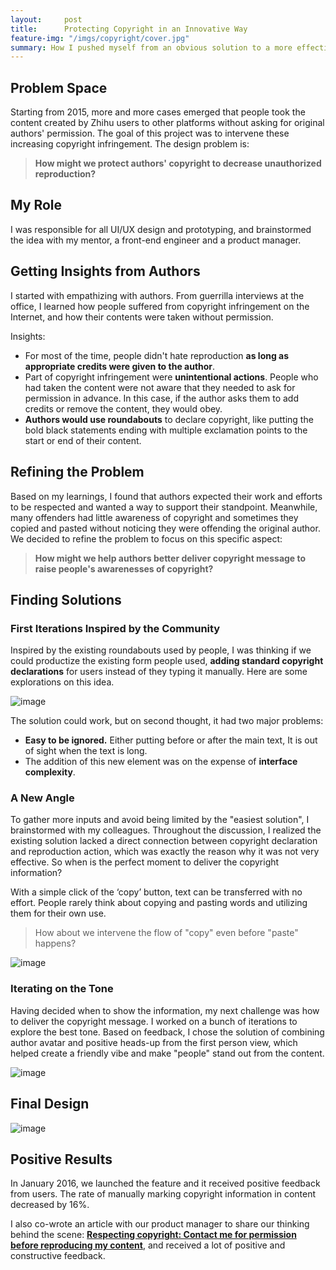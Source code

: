 ```yaml
---
layout:     post
title:      Protecting Copyright in an Innovative Way
feature-img: "/imgs/copyright/cover.jpg"
summary: How I pushed myself from an obvious solution to a more effective one
---
```

## Problem Space
Starting from 2015, more and more cases emerged that people took the content created by Zhihu users to other platforms without asking for original authors' permission. The goal of this project was to intervene these increasing copyright infringement. The design problem is:
> **How might we protect authors' copyright to decrease unauthorized reproduction?**

## My Role
I was responsible for all UI/UX design and prototyping, and brainstormed the idea with my mentor, a front-end engineer and a product manager.

## Getting Insights from Authors
I started with empathizing with authors. From guerrilla interviews at the office, I learned how people suffered from copyright infringement on the Internet, and how their contents were taken without permission.

Insights:
- For most of the time, people didn't hate reproduction **as long as appropriate credits were given to the author**.
- Part of copyright infringement were **unintentional actions**. People who had taken the content were not aware that they needed to ask for permission in advance. In this case, if the author asks them to add credits or remove the content, they would obey.
- **Authors would use roundabouts** to declare copyright, like putting the bold black statements ending with multiple exclamation points to the start or end of their content.

## Refining the Problem
Based on my learnings, I found that authors expected their work and efforts to be respected and wanted a way to support their standpoint. Meanwhile, many offenders had little awareness of copyright and sometimes they copied and pasted without noticing they were offending the original author. We decided to refine the problem to focus on this specific aspect:

> **How might we help authors better deliver copyright message to raise people's awarenesses of copyright?**

## Finding Solutions
### First Iterations Inspired by the Community
Inspired by the existing roundabouts used by people, I was thinking if we could productize the existing form people used, **adding standard copyright declarations** for users instead of they typing it manually. Here are some explorations on this idea.

![image](/imgs/copyright/first_iteration.jpg)

The solution could work, but on second thought, it had two major problems:
- **Easy to be ignored.** Either putting before or after the main text, It is out of sight when the text is long.
- The addition of this new element was on the expense of **interface complexity**.

### A New Angle
To gather more inputs and avoid being limited by the "easiest solution", I brainstormed with my colleagues. Throughout the discussion, I realized the existing solution lacked a direct connection between copyright declaration and reproduction action, which was exactly the reason why it was not very effective. So when is the perfect moment to deliver the copyright information?

With a simple click of the ‘copy’ button, text can be transferred with no effort. People rarely think about copying and pasting words and utilizing them for their own use.

> How about we intervene the flow of "copy" even before "paste" happens?

![image](/imgs/copyright/flow.jpg)

### Iterating on the Tone
Having decided when to show the information, my next challenge was how to deliver the copyright message. I worked on a bunch of iterations to explore the best tone. Based on feedback, I chose the solution of combining author avatar and positive heads-up from the first person view, which helped create a friendly vibe and make "people" stand out from the content.

![image](/imgs/copyright/style_iterations.jpg)

## Final Design

![image](/imgs/copyright/final_design.gif)

## Positive Results
In January 2016, we launched the feature and it received positive feedback from users. The rate of manually marking copyright information in content decreased by 16%.

I also co-wrote an article with our product manager to share our thinking behind the scene:  **[Respecting copyright: Contact me for permission before reproducing my content](https://zhuanlan.zhihu.com/p/20135322?columnSlug=zhihu-product)**, and received a lot of positive and constructive feedback.
